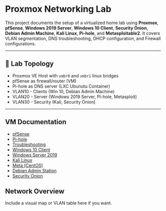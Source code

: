 # Proxmox Networking Lab

This project documents the setup of a virtualized home lab using **Proxmox**, **pfSense**, **Windows 2019 Server**, **Windows 10 Client**, **Security Onion**, **Debian Admin Machine**, **Kali Linux**, **Pi-hole**, and **Metasploitable2**. It covers VLAN segmentation, DNS troubleshooting, DHCP configuration, and Firewall configurations.

---

## 🧱 Lab Topology

- Proxmox VE Host with `vmbr0` and `vmbr1` linux bridges 
- pfSense as firewall/router (VM)
- Pi-hole as DNS server (LXC Ubunutu Container)
- VLAN10 - Clients (Win 10, Debian Admin Machine)
- VLAN20 - Server (Windows 2019 Server, Pi-hole, Metasploit)
- VLAN30 - Security (Kali, Security Onion)

---

## VM Documentation

- [pfSense](./pfsense/README.md)
- [Pi-hole](./pihole/README.md)
- [Troubleshooting](./troubleshoot/README.md)
- [Windows 10 Client](./win10-client/README.md)
- [Windows Server 2019](./winserver-2019/README.md)
- [Kali Linux](./kali-linux/README.md)
- [Meta (CentOS)](./meta/README.md)
- [Debian Admin Station](./debian-admin/README.md)
- [Security Onion](./security-onion/README.md)

## Network Overview

Include a visual map or VLAN table here if you want.
